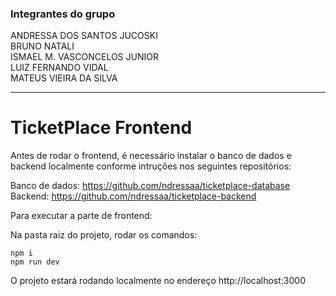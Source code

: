 ### Integrantes do grupo

ANDRESSA DOS SANTOS JUCOSKI
<br />
BRUNO NATALI
<br />
ISMAEL M. VASCONCELOS JUNIOR
<br />
LUIZ FERNANDO VIDAL
<br />
MATEUS VIEIRA DA SILVA

---

# TicketPlace Frontend

Antes de rodar o frontend, é necessário instalar o banco de dados e backend localmente conforme intruções nos seguintes repositórios:

Banco de dados: https://github.com/ndressaa/ticketplace-database
<br />
Backend: https://github.com/ndressaa/ticketplace-backend

Para executar a parte de frontend:

Na pasta raiz do projeto, rodar os comandos:

```
npm i
npm run dev
```

O projeto estará rodando localmente no endereço http://localhost:3000
